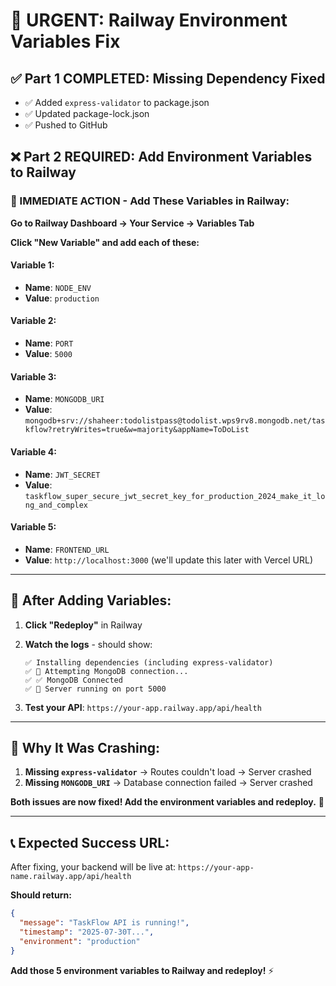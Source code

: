 # 🚨 URGENT: Railway Environment Variables Fix

## ✅ **Part 1 COMPLETED**: Missing Dependency Fixed
- ✅ Added `express-validator` to package.json  
- ✅ Updated package-lock.json
- ✅ Pushed to GitHub

## ❌ **Part 2 REQUIRED**: Add Environment Variables to Railway

### **🎯 IMMEDIATE ACTION - Add These Variables in Railway:**

**Go to Railway Dashboard → Your Service → Variables Tab**

**Click "New Variable" and add each of these:**

#### **Variable 1:**
- **Name**: `NODE_ENV`
- **Value**: `production`

#### **Variable 2:**
- **Name**: `PORT` 
- **Value**: `5000`

#### **Variable 3:**
- **Name**: `MONGODB_URI`
- **Value**: `mongodb+srv://shaheer:todolistpass@todolist.wps9rv8.mongodb.net/taskflow?retryWrites=true&w=majority&appName=ToDoList`

#### **Variable 4:**
- **Name**: `JWT_SECRET`
- **Value**: `taskflow_super_secure_jwt_secret_key_for_production_2024_make_it_long_and_complex`

#### **Variable 5:**
- **Name**: `FRONTEND_URL`
- **Value**: `http://localhost:3000` (we'll update this later with Vercel URL)

---

## 🚀 **After Adding Variables:**

1. **Click "Redeploy"** in Railway
2. **Watch the logs** - should show:
   ```
   ✅ Installing dependencies (including express-validator)
   ✅ 🔗 Attempting MongoDB connection...
   ✅ ✅ MongoDB Connected
   ✅ 🚀 Server running on port 5000
   ```

3. **Test your API**: `https://your-app.railway.app/api/health`

---

## 🎯 **Why It Was Crashing:**

1. **Missing `express-validator`** → Routes couldn't load → Server crashed
2. **Missing `MONGODB_URI`** → Database connection failed → Server crashed

**Both issues are now fixed! Add the environment variables and redeploy.** 🚀

---

## 📞 **Expected Success URL:**
After fixing, your backend will be live at:
`https://your-app-name.railway.app/api/health`

**Should return:**
```json
{
  "message": "TaskFlow API is running!",
  "timestamp": "2025-07-30T...",
  "environment": "production"
}
```

**Add those 5 environment variables to Railway and redeploy!** ⚡
